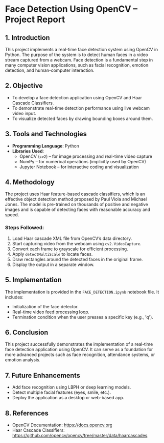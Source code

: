 # Face Detection Using OpenCV – Project Report

## 1. Introduction

This project implements a real-time face detection system using OpenCV in Python. The purpose of the system is to detect human faces in a video stream captured from a webcam. Face detection is a fundamental step in many computer vision applications, such as facial recognition, emotion detection, and human-computer interaction.

## 2. Objective

- To develop a face detection application using OpenCV and Haar Cascade Classifiers.
- To demonstrate real-time detection performance using live webcam video input.
- To visualize detected faces by drawing bounding boxes around them.

## 3. Tools and Technologies

- **Programming Language**: Python
- **Libraries Used**:
  - OpenCV (`cv2`) – for image processing and real-time video capture
  - NumPy – for numerical operations (implicitly used by OpenCV)
  - Jupyter Notebook – for interactive coding and visualization

## 4. Methodology

The project uses Haar feature-based cascade classifiers, which is an effective object detection method proposed by Paul Viola and Michael Jones. The model is pre-trained on thousands of positive and negative images and is capable of detecting faces with reasonable accuracy and speed.

### Steps Followed:
1. Load Haar cascade XML file from OpenCV’s data directory.
2. Start capturing video from the webcam using `cv2.VideoCapture`.
3. Convert each frame to grayscale for efficient processing.
4. Apply `detectMultiScale` to locate faces.
5. Draw rectangles around the detected faces in the original frame.
6. Display the output in a separate window.

## 5. Implementation

The implementation is provided in the `FACE_DETECTION.ipynb` notebook file. It includes:
- Initialization of the face detector.
- Real-time video feed processing loop.
- Termination condition when the user presses a specific key (e.g., 'q').


## 6. Conclusion

This project successfully demonstrates the implementation of a real-time face detection application using OpenCV. It can serve as a foundation for more advanced projects such as face recognition, attendance systems, or emotion analysis.

## 7. Future Enhancements

- Add face recognition using LBPH or deep learning models.
- Detect multiple facial features (eyes, smile, etc.).
- Deploy the application as a desktop or web-based app.

## 8. References

- OpenCV Documentation: https://docs.opencv.org
- Haar Cascade Classifiers: https://github.com/opencv/opencv/tree/master/data/haarcascades



